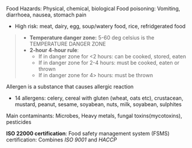 Food Hazards: Physical, chemical, biological
Food poisoning: Vomiting, diarrhoea, nausea, stomach pain
- High risk: meat, dairy, egg, soup/watery food, rice, refridgerated food

> - **Temperature danger zone:** 5-60 deg celsius is the TEMPERATURE DANGER ZONE
> - **2-hour 4-hour rule**: 
> 	- If in danger zone for <2 hours: can be cooked, stored, eaten
> 	- If in danger zone for 2-4 hours: must be cooked, eaten or thrown
> 	- If in danger zone for 4> hours: must be thrown

Allergen is a substance that causes allergic reaction
- 14 allergens: celery, cereal with gluten (wheat, oats etc), crustacean, mustard, peanut, sesame, soyabean, nuts, milk, soyabean, sulphites

Main contaminants: Microbes, Heavy metals, fungal toxins(mycotoxins), pesticides

**ISO 22000 certification**: Food safety management system (FSMS) certification: Combines *ISO 9001* and *HACCP*